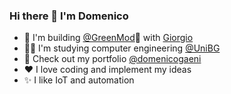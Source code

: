 ### Hi there 👋 I'm Domenico
- 🔭 I'm building [@GreenMod](https://www.greenmod.it/)💚 with [Giorgio](https://github.com/domenicogaeni/)
- 🧑‍🎓 I'm studying computer engineering [@UniBG](https://lt-ii.unibg.it/it)
- 🚀 Check out my portfolio [@domenicogaeni](https://domenicogaeni.dev/)
- ❤ I love coding and implement my ideas
- ✨ I like IoT and automation
